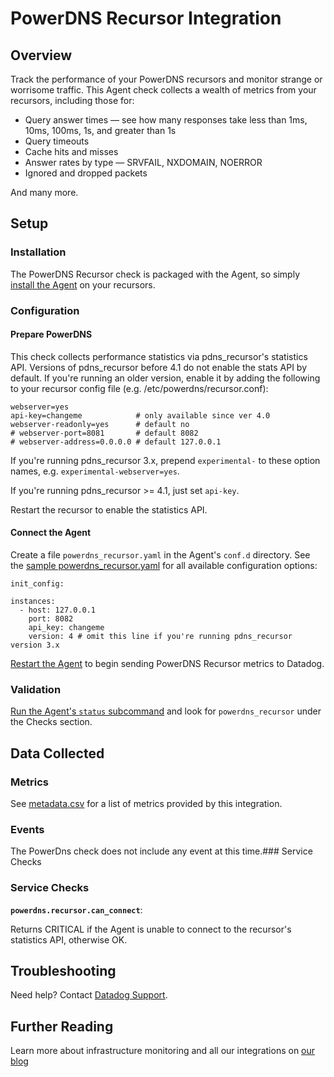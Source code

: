# PowerDNS Recursor Integration

## Overview

Track the performance of your PowerDNS recursors and monitor strange or worrisome traffic. This Agent check collects a wealth of metrics from your recursors, including those for:

* Query answer times — see how many responses take less than 1ms, 10ms, 100ms, 1s, and greater than 1s
* Query timeouts
* Cache hits and misses
* Answer rates by type — SRVFAIL, NXDOMAIN, NOERROR
* Ignored and dropped packets

And many more.

## Setup
### Installation

The PowerDNS Recursor check is packaged with the Agent, so simply [install the Agent](https://app.datadoghq.com/account/settings#agent) on your recursors.

### Configuration
#### Prepare PowerDNS

This check collects performance statistics via pdns_recursor's statistics API. Versions of pdns_recursor before 4.1 do not enable the stats API by default. If you're running an older version, enable it by adding the following to your recursor config file (e.g. /etc/powerdns/recursor.conf):

```
webserver=yes
api-key=changeme            # only available since ver 4.0
webserver-readonly=yes      # default no
# webserver-port=8081       # default 8082
# webserver-address=0.0.0.0 # default 127.0.0.1
```

If you're running pdns_recursor 3.x, prepend `experimental-` to these option names, e.g. `experimental-webserver=yes`.

If you're running pdns_recursor >= 4.1, just set `api-key`.

Restart the recursor to enable the statistics API.

#### Connect the Agent

Create a file `powerdns_recursor.yaml` in the Agent's `conf.d` directory. See the [sample powerdns_recursor.yaml](https://github.com/DataDog/integrations-core/blob/master/powerdns_recursor/conf.yaml.example) for all available configuration options:

```
init_config:

instances:
  - host: 127.0.0.1
    port: 8082
    api_key: changeme
    version: 4 # omit this line if you're running pdns_recursor version 3.x
```

[Restart the Agent](https://docs.datadoghq.com/agent/faq/agent-commands/#start-stop-restart-the-agent) to begin sending PowerDNS Recursor metrics to Datadog.

### Validation

[Run the Agent's `status` subcommand](https://docs.datadoghq.com/agent/faq/agent-commands/#agent-status-and-information) and look for `powerdns_recursor` under the Checks section.

## Data Collected
### Metrics
See [metadata.csv](https://github.com/DataDog/integrations-core/blob/master/powerdns_recursor/metadata.csv) for a list of metrics provided by this integration.

### Events
The PowerDns check does not include any event at this time.### Service Checks

### Service Checks
**`powerdns.recursor.can_connect`**:

Returns CRITICAL if the Agent is unable to connect to the recursor's statistics API, otherwise OK.

## Troubleshooting
Need help? Contact [Datadog Support](http://docs.datadoghq.com/help/).

## Further Reading
Learn more about infrastructure monitoring and all our integrations on [our blog](https://www.datadoghq.com/blog/)
